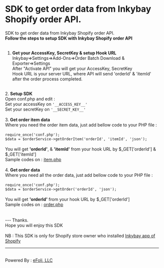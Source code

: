 # SDK to get order data from Inkybay Shopify order API.
SDK to get order data from Inkybay Shopify order API.
<br/>
<b>Follow the steps to setup SDK with Inkybay Shopify order API</b><br/>
<br/>
1. <b>Get your AccessKey, SecretKey & setup Hook URL</b><br/>
Inkybay=>Settings=>Add-Ons=>Order Batch Download & Exporter=>Settings<br/>
After "Activate API" you will get your AccessKey, SecretKey<br/>
Hook URL is your server URL, where API will send 'orderId' &  'itemId' after the order process completed.<br/>
<br/>
2. <b>Setup SDK</b><br/>
Open conf.php and edit :<br/>
Set your accessKey on <code>'__ACCESS_KEY__'</code><br/>
Set your secretKey on  <code>'__SECRET_KEY__'</code><br/>
<br/>
3. <b>Get order item data</b><br/>
Where you need the order item data, just add bellow code to your PHP file :<br/>
<br/>
<code>require_once('conf.php');</code><br/>
<code>$data = $orderService->getOrderItem('orderId', 'itemId', 'json');</code><br/>
<br/>
You will get <b>'orderId'</b>, & <b>'itemId'</b> from your hook URL by $_GET['orderId'] & $_GET['itemId']<br/>
Sample codes on : <a href="https://github.com/efoli-llc/inkybay-shopify-order-sdk/blob/master/item.php" target="_blank">item.php</a><br/>
<br/>
4. <b>Get order data</b><br/>
Where you need all the order data, just add bellow code to your PHP file :<br/>
<br/>
<code>require_once('conf.php');</code><br/>
<code>$data = $orderService->getOrder('orderId', 'json');</code><br/>
<br/>
You will get <b>'orderId'</b> from your hook URL by $_GET['orderId']<br/>
Sample codes on : <a href="https://github.com/efoli-llc/inkybay-shopify-order-sdk/blob/master/order.php" target="_blank">order.php</a><br/>
<br/>
<br/>
--- Thanks.<br/>
Hope you will enjoy this SDK<br/>
<br/>
NB : This SDK is only for Shopify store owner who installed <a href="https://apps.shopify.com/productsdesigner" target="_blank">Inkybay app of Shopify</a><br/>
<hr><br/>
Powered By : <a href="https://efoli.com" target="_blank">eFoli, LLC</a>



